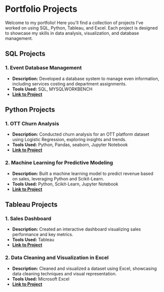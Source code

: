 # Portfolio Projects

Welcome to my portfolio! Here you'll find a collection of projects I've worked on using SQL, Python, Tableau, and Excel. Each project is designed to showcase my skills in data analysis, visualization, and database management.

## SQL Projects

### 1. Event Database Management

- **Description:** Developed a database system to manage even information, including services costing and department assignments.
- **Tools Used:** SQL, MYSQLWORKBENCH
- **[Link to Project](https://github.com/sujitojha25/DATA_ANALYTICS_PORTFOLIO/blob/main/SQL-%20Event%20managment%20System.sql)**

## Python Projects

### 1. OTT Churn Analysis 

- **Description:** Conducted churn analysis for an OTT platform dataset using Logistic Regression, exploring insights and trends.
- **Tools Used:** Python, Pandas, seaborn, Jupyter Notebook
- **[Link to Project](https://github.com/sujitojha25/DATA_ANALYTICS_PORTFOLIO/blob/main/OTT%20CHURN%20ANALYSIS.ipynb)**

### 2. Machine Learning for Predictive Modeling

- **Description:** Built a machine learning model to predict revenue based on sales, leveraging Python and Scikit-Learn.
- **Tools Used:** Python, Scikit-Learn, Jupyter Notebook
- **[Link to Project](https://github.com/sujitojha25/DATA_ANALYTICS_PORTFOLIO/blob/main/Revenue_Sales%20linear%20regression.ipynb)**

## Tableau Projects

### 1. Sales Dashboard

- **Description:** Created an interactive dashboard visualizing sales performance and key metrics.
- **Tools Used:** Tableau
- **[Link to Project](https://github.com/sujitojha25/DATA_ANALYTICS_PORTFOLIO/blob/main/Sales%20Insights%20-Tableau.twbx)**



### 2. Data Cleaning and Visualization in Excel

- **Description:** Cleaned and visualized a dataset using Excel, showcasing data cleaning techniques and visual representation.
- **Tools Used:** Microsoft Excel
- **[Link to Project](link-to-excel-project-repo)**
